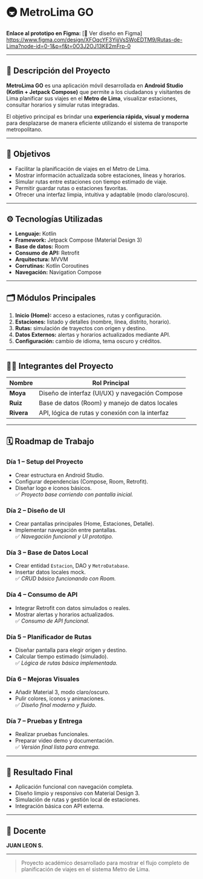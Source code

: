 # 🚇 MetroLima GO

**Enlace al prototipo en Figma:** [🔗 Ver diseño en Figma] https://www.figma.com/design/XFOqcYF3YijjVsSWoEDTM9/Rutas-de-Lima?node-id=0-1&p=f&t=0O3J2OJ13KE2mFrp-0

---

## 🧭 Descripción del Proyecto

**MetroLima GO** es una aplicación móvil desarrollada en **Android Studio (Kotlin + Jetpack Compose)** que permite a los ciudadanos y visitantes de Lima planificar sus viajes en el **Metro de Lima**, visualizar estaciones, consultar horarios y simular rutas integradas.

El objetivo principal es brindar una **experiencia rápida, visual y moderna** para desplazarse de manera eficiente utilizando el sistema de transporte metropolitano.

---

## 🎯 Objetivos

- Facilitar la planificación de viajes en el Metro de Lima.  
- Mostrar información actualizada sobre estaciones, líneas y horarios.  
- Simular rutas entre estaciones con tiempo estimado de viaje.  
- Permitir guardar rutas o estaciones favoritas.  
- Ofrecer una interfaz limpia, intuitiva y adaptable (modo claro/oscuro).

---

## ⚙️ Tecnologías Utilizadas

- **Lenguaje:** Kotlin  
- **Framework:** Jetpack Compose (Material Design 3)  
- **Base de datos:** Room  
- **Consumo de API:** Retrofit  
- **Arquitectura:** MVVM  
- **Corrutinas:** Kotlin Coroutines  
- **Navegación:** Navigation Compose  

---

## 🗂️ Módulos Principales

1. **Inicio (Home):** acceso a estaciones, rutas y configuración.  
2. **Estaciones:** listado y detalles (nombre, línea, distrito, horario).  
3. **Rutas:** simulación de trayectos con origen y destino.  
4. **Datos Externos:** alertas y horarios actualizados mediante API.  
5. **Configuración:** cambio de idioma, tema oscuro y créditos.

---

## 👩‍💻 Integrantes del Proyecto

| Nombre | Rol Principal |
|--------|----------------|
| **Moya** | Diseño de interfaz (UI/UX) y navegación Compose |
| **Ruiz** | Base de datos (Room) y manejo de datos locales |
| **Rivera** | API, lógica de rutas y conexión con la interfaz |

---

## 🗓️ Roadmap de Trabajo

### Día 1 – Setup del Proyecto
- Crear estructura en Android Studio.  
- Configurar dependencias (Compose, Room, Retrofit).  
- Diseñar logo e íconos básicos.  
✅ *Proyecto base corriendo con pantalla inicial.*

### Día 2 – Diseño de UI
- Crear pantallas principales (Home, Estaciones, Detalle).  
- Implementar navegación entre pantallas.  
✅ *Navegación funcional y UI prototipo.*

### Día 3 – Base de Datos Local
- Crear entidad `Estacion`, DAO y `MetroDatabase`.  
- Insertar datos locales mock.  
✅ *CRUD básico funcionando con Room.*

### Día 4 – Consumo de API
- Integrar Retrofit con datos simulados o reales.  
- Mostrar alertas y horarios actualizados.  
✅ *Consumo de API funcional.*

### Día 5 – Planificador de Rutas
- Diseñar pantalla para elegir origen y destino.  
- Calcular tiempo estimado (simulado).  
✅ *Lógica de rutas básica implementada.*

### Día 6 – Mejoras Visuales
- Añadir Material 3, modo claro/oscuro.  
- Pulir colores, íconos y animaciones.  
✅ *Diseño final moderno y fluido.*

### Día 7 – Pruebas y Entrega
- Realizar pruebas funcionales.  
- Preparar video demo y documentación.  
✅ *Versión final lista para entrega.*

---

## 📱 Resultado Final

- Aplicación funcional con navegación completa.  
- Diseño limpio y responsivo con Material Design 3.  
- Simulación de rutas y gestión local de estaciones.  
- Integración básica con API externa.  

---

## 🧾 Docente

**JUAN LEON S.**

---

> Proyecto académico desarrollado para mostrar el flujo completo de planificación de viajes en el sistema Metro de Lima.
